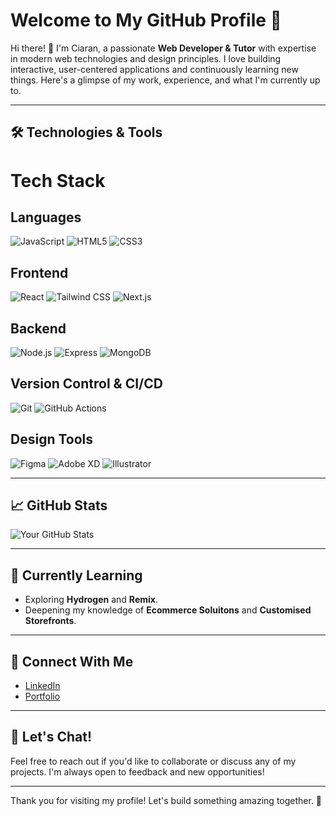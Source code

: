 # Welcome to My GitHub Profile 👋

Hi there! 👋 I'm Ciaran, a passionate **Web Developer & Tutor** with expertise in modern web technologies and design principles. I love building interactive, user-centered applications and continuously learning new things. Here's a glimpse of my work, experience, and what I'm currently up to.

---

## 🛠️ Technologies & Tools

# Tech Stack

## Languages
![JavaScript](https://img.shields.io/badge/JavaScript-F7DF1E?style=for-the-badge&logo=javascript&logoColor=black)
![HTML5](https://img.shields.io/badge/HTML5-E34F26?style=for-the-badge&logo=html5&logoColor=white)
![CSS3](https://img.shields.io/badge/CSS3-1572B6?style=for-the-badge&logo=css3&logoColor=white)

## Frontend
![React](https://img.shields.io/badge/React-61DAFB?style=for-the-badge&logo=react&logoColor=black)
![Tailwind CSS](https://img.shields.io/badge/Tailwind_CSS-06B6D4?style=for-the-badge&logo=tailwind-css&logoColor=white)
![Next.js](https://img.shields.io/badge/Next.js-000000?style=for-the-badge&logo=next.js&logoColor=white)

## Backend
![Node.js](https://img.shields.io/badge/Node.js-339933?style=for-the-badge&logo=node.js&logoColor=white)
![Express](https://img.shields.io/badge/Express-000000?style=for-the-badge&logo=express&logoColor=white)
![MongoDB](https://img.shields.io/badge/MongoDB-47A248?style=for-the-badge&logo=mongodb&logoColor=white)

## Version Control & CI/CD
![Git](https://img.shields.io/badge/Git-F05032?style=for-the-badge&logo=git&logoColor=white)
![GitHub Actions](https://img.shields.io/badge/GitHub_Actions-2088FF?style=for-the-badge&logo=github-actions&logoColor=white)

## Design Tools
![Figma](https://img.shields.io/badge/Figma-000000?style=for-the-badge&logo=figma&logoColor=white)
![Adobe XD](https://img.shields.io/badge/Adobe_XD-FF26B2?style=for-the-badge&logo=adobe-xd&logoColor=white)
![Illustrator](https://img.shields.io/badge/Illustrator-FF9A00?style=for-the-badge&logo=adobe-illustrator&logoColor=white)


---

## 📈 GitHub Stats

![Your GitHub Stats](https://github-readme-stats.vercel.app/api?username=Nevohteeb&show_icons=true&hide_title=true&count_private=true&hide=prs)

---

## 🌱 Currently Learning

- Exploring **Hydrogen** and **Remix**.
- Deepening my knowledge of **Ecommerce Soluitons** and **Customised Storefronts**.

---

## 🤝 Connect With Me

- [LinkedIn](https://www.linkedin.com/in/ciaran-slow-1a740a87/)
- [Portfolio](https://nevohteebdesigns.co.nz)

---

## 💬 Let's Chat!

Feel free to  reach out if you'd like to collaborate or discuss any of my projects. I'm always open to feedback and new opportunities!

---

Thank you for visiting my profile! Let's build something amazing together. 🚀

